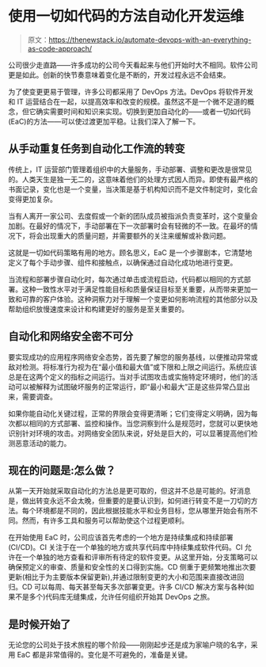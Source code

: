 # 使用一切如代码的方法自动化开发运维

> 原文：<https://thenewstack.io/automate-devops-with-an-everything-as-code-approach/>

公司很少走直路——许多成功的公司今天看起来与他们开始时大不相同。软件公司更是如此。创新的快节奏意味着变化是不断的，开发过程永远不会结束。

为了使变更更易于管理，许多公司都采用了 DevOps 方法。DevOps 将软件开发和 IT 运营结合在一起，以提高效率和改变的规模。虽然这不是一个微不足道的概念，但它确实需要时间和知识来实现。切换到更加自动化的——或者一切如代码(EaC)的方法——可以使过渡更加平稳。让我们深入了解一下。

## 从手动重复任务到自动化工作流的转变

传统上，IT 运营部门管理着组织中的大量服务，手动部署、调整和更改是很常见的。人类天生是独一无二的，这意味着他们的处理方式因人而异。即使有最严格的书面记录，变化也是一个变量，当决策是基于机构知识而不是文件制定时，变化会变得更加复杂。

当有人离开一家公司、去度假或一个新的团队成员被指派负责变革时，这个变量会加剧。在最好的情况下，手动部署在下一次部署时会有轻微的不一致。在最坏的情况下，将会出现重大的质量问题，并需要额外的关注来缓解或补救问题。

这就是一切如代码策略有用的地方。顾名思义，EaC 是一个步骤剧本，它清楚地定义了每个手动步骤、组件和接触点，以确保通过自动化成功地进行变更。

当流程和部署步骤自动化时，每次通过单击或流程启动，代码都以相同的方式部署。这种一致性水平对于满足性能目标和质量保证目标至关重要，从而带来更加一致和可靠的客户体验。这种洞察力对于理解一个变更如何影响流程的其他部分以及帮助组织放慢速度来设计和构建更好的服务是至关重要的。

## 自动化和网络安全密不可分

要实现成功的应用程序网络安全态势，首先要了解您的服务基线，以便推动异常或敌对检测。将标准行为视为在“最小值和最大值”或下限和上限之间运行。系统应该总是在这两个定义的指标之间运行。当对手试图攻击或实施特定环境时，他们的活动可以被解释为试图破坏服务的正常运行，即“最小和最大”正是这些异常凸显出来，需要调查。

如果你能自动化关键过程，正常的界限会变得更清晰；它们变得定义明确，因为每次都以相同的方式部署、监控和操作。当您洞察到什么是规范时，您就可以更快地识别针对环境的攻击。对网络安全团队来说，好处是巨大的，可以显著提高他们检测恶意活动的能力。

## 现在的问题是:怎么做？

从第一天开始就采取自动化的方法总是更可取的，但这并不总是可能的。好消息是，做出转变永远不会太晚，但重要的是要认识到，如何进行转变不是一刀切的方法。每个环境都是不同的，因此根据技能水平和业务目标，您从哪里开始会有所不同。然而，有许多工具和服务可以帮助使这个过程更顺利。

在开始使用 EaC 时，公司应该首先考虑的一个地方是持续集成和持续部署(CI/CD)。CI 关注于在一个单独的地方或共享代码库中持续集成软件代码。CI 允许在一个单独的地方查看和评审所有待定的软件变更。从这里开始，分支策略可以确保预定义的审查、质量和安全性的关口得到实施。CD 侧重于更频繁地推出次要更新(相比于为主要版本保留更新),并通过限制变更的大小和范围来直接改进回归。CD 可以每周、每天甚至每天多次部署变更。许多 CI/CD 解决方案与各种(如果不是多个)代码库无缝集成，允许任何组织开始其 DevOps 之旅。

## 是时候开始了

无论您的公司处于技术旅程的哪个阶段——刚刚起步还是成为家喻户晓的名字，采用 EaC 都是非常值得的。变化是不可避免的，准备是关键。

<svg xmlns:xlink="http://www.w3.org/1999/xlink" viewBox="0 0 68 31" version="1.1"><title>Group</title> <desc>Created with Sketch.</desc></svg>